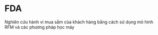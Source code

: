 # FDA
Nghiên cứu hành vi mua sắm của khách hàng bằng cách sử dụng mô hình RFM và các phương pháp học máy
